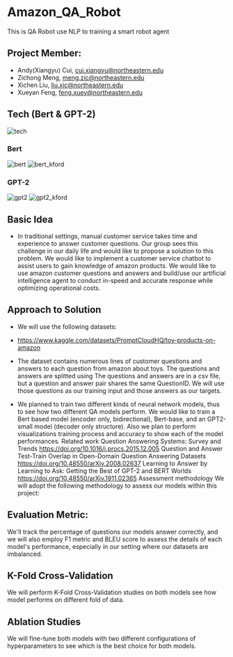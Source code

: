 # Amazon_QA_Robot
This is QA Robot use NLP to training a smart robot agent

## Project Member:
- Andy(Xiangyu) Cui, cui.xiangyu@northeastern.edu
- Zichong Meng, meng.zic@northeastern.edu
- Xichen Liu, liu.xic@northeastern.edu
- Xueyan Feng, feng.xuey@northeastern.edu

## Tech (Bert & GPT-2)
![tech](https://github.com/AndyFCui/Amazon_QA_Robot/assets/10085168/190a8abf-8fe1-4ce2-9e31-a80a547a3d43)

### Bert
![bert](https://github.com/AndyFCui/Amazon_QA_Robot/assets/10085168/2ce99c67-d661-4fb1-b4bb-14117bb438a8)
![bert_kford](https://github.com/AndyFCui/Amazon_QA_Robot/assets/10085168/de34018b-1f89-4778-9850-4c3a1d863e98)

### GPT-2
![gpt2](https://github.com/AndyFCui/Amazon_QA_Robot/assets/10085168/9a7ceb9f-e991-45f8-943c-c440253fe830)
![gpt2_kford](https://github.com/AndyFCui/Amazon_QA_Robot/assets/10085168/d3fb4469-7ff1-43a6-9801-21a72d37ce9f)






 


## Basic Idea
- In traditional settings, manual customer service takes time and experience to answer customer questions. Our group sees this challenge in our daily life and would like to propose a solution to   this problem. We would like to implement a customer service chatbot to assist users to gain knowledge of amazon products. We would like to use amazon customer questions and answers and           build/use our artificial intelligence agent to conduct in-speed and accurate response while optimizing operational costs.

## Approach to Solution
- We will use the following datasets:
- https://www.kaggle.com/datasets/PromptCloudHQ/toy-products-on-amazon

- The dataset contains numerous lines of customer questions and answers to each question from amazon about toys. The questions and answers are splitted using  The questions and answers are in a csv file, but a question and answer pair shares the same QuestionID. We will use those questions as our training input and those answers as our targets. 

- We planned to train two different kinds of neural network models, thus to see how two different QA models perform. We would like to train a Bert based model (encoder only, bidirectional), Bert-base, and an GPT2-small model (decoder only structure).
Also we plan to perform visualizations training process and accuracy to show each of the model performances.
Related work
Question Answering Systems: Survey and Trends
https://doi.org/10.1016/j.procs.2015.12.005
Question and Answer Test-Train Overlap in Open-Domain Question Answering Datasets
https://doi.org/10.48550/arXiv.2008.02637
Learning to Answer by Learning to Ask: Getting the Best of GPT-2 and BERT Worlds
https://doi.org/10.48550/arXiv.1911.02365
Assessment methodology
We will adopt the following methodology to assess our models within this project:

## Evaluation Metric:
We'll track the percentage of questions our models answer correctly, and we will also employ F1 metric and BLEU score to assess the details of each model's performance, especially in our setting where our datasets are imbalanced.

## K-Fold Cross-Validation
We will perform K-Fold Cross-Validation studies on both models see how model performs on different fold of data.

## Ablation Studies
We will fine-tune both models with two different configurations of hyperparameters to see which is the best choice for both models.
